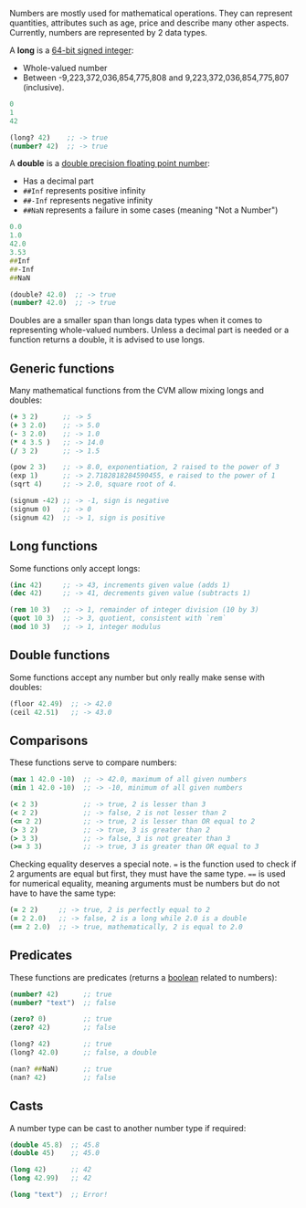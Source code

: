 Numbers are mostly used for mathematical operations. They can represent quantities, attributes such as age, price and describe many other aspects.
Currently, numbers are represented by 2 data types.

A **long** is a [64-bit signed integer](https://en.wikipedia.org/wiki/Integer_(computer_science)):
- Whole-valued number
- Between -9,223,372,036,854,775,808 and 9,223,372,036,854,775,807 (inclusive).

```clojure
0
1
42

(long? 42)    ;; -> true
(number? 42)  ;; -> true
```

A **double** is a [double precision floating point number](https://en.wikipedia.org/wiki/Double-precision_floating-point_format):
- Has a decimal part
- `##Inf` represents positive infinity
- `##-Inf` represents negative infinity
- `##NaN` represents a failure in some cases (meaning "Not a Number")

```clojure
0.0
1.0
42.0
3.53
##Inf
##-Inf
##NaN

(double? 42.0)  ;; -> true
(number? 42.0)  ;; -> true
```

Doubles are a smaller span than longs data types when it comes to representing whole-valued numbers. Unless a decimal part is needed or a function returns a double, it is advised to use longs.


## Generic functions

Many mathematical functions from the CVM allow mixing longs and doubles:

```clojure
(+ 3 2)      ;; -> 5
(+ 3 2.0)    ;; -> 5.0
(- 3 2.0)    ;; -> 1.0
(* 4 3.5 )   ;; -> 14.0
(/ 3 2)      ;; -> 1.5

(pow 2 3)    ;; -> 8.0, exponentiation, 2 raised to the power of 3
(exp 1)      ;; -> 2.7182818284590455, e raised to the power of 1
(sqrt 4)     ;; -> 2.0, square root of 4.

(signum -42) ;; -> -1, sign is negative
(signum 0)   ;; -> 0
(signum 42)  ;; -> 1, sign is positive
```


## Long functions

Some functions only accept longs:

```clojure
(inc 42)     ;; -> 43, increments given value (adds 1)
(dec 42)     ;; -> 41, decrements given value (subtracts 1)

(rem 10 3)   ;; -> 1, remainder of integer division (10 by 3)
(quot 10 3)  ;; -> 3, quotient, consistent with `rem`
(mod 10 3)   ;; -> 1, integer modulus
```


## Double functions

Some functions accept any number but only really make sense with doubles:

```clojure
(floor 42.49)  ;; -> 42.0
(ceil 42.51)   ;; -> 43.0
```


## Comparisons

These functions serve to compare numbers:

```clojure
(max 1 42.0 -10)  ;; -> 42.0, maximum of all given numbers
(min 1 42.0 -10)  ;; -> -10, minimum of all given numbers

(< 2 3)           ;; -> true, 2 is lesser than 3
(< 2 2)           ;; -> false, 2 is not lesser than 2
(<= 2 2)          ;; -> true, 2 is lesser than OR equal to 2
(> 3 2)           ;; -> true, 3 is greater than 2
(> 3 3)           ;; -> false, 3 is not greater than 3
(>= 3 3)          ;; -> true, 3 is greater than OR equal to 3
```

Checking equality deserves a special note. `=` is the function used to check if 2 arguments are equal but first, they must have the same type. `==` is used for numerical equality, meaning arguments must be numbers
but do not have to have the same type:

```clojure
(= 2 2)     ;; -> true, 2 is perfectly equal to 2
(= 2 2.0)   ;; -> false, 2 is a long while 2.0 is a double
(== 2 2.0)  ;; -> true, mathematically, 2 is equal to 2.0
```


## Predicates

These functions are predicates (returns a [boolean](/cvm/data-types/boolean) related to numbers):

```clojure
(number? 42)      ;; true
(number? "text")  ;; false

(zero? 0)         ;; true
(zero? 42)        ;; false

(long? 42)        ;; true
(long? 42.0)      ;; false, a double

(nan? ##NaN)      ;; true
(nan? 42)         ;; false
```


## Casts

A number type can be cast to another number type if required:

```clojure
(double 45.8)  ;; 45.8
(double 45)    ;; 45.0

(long 42)      ;; 42
(long 42.99)   ;; 42

(long "text")  ;; Error!
```
